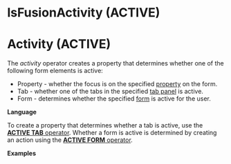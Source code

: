 # lsFusionActivity (ACTIVE)

# Activity (ACTIVE)

The *activity* operator creates a property that determines whether one of the following form elements is active:

-   Property - whether the focus is on the specified [property](lsFusionProperties.md) on the form.
-   Tab - whether one of the tabs in the specified [tab panel](Form-design_29884443.html#Formdesign-tab) is active.
-   Form - determines whether the specified [form](lsFusionForms.md) is active for the user.

**Language**

To create a property that determines whether a tab is active, use the [**ACTIVE TAB** operator](lsFusionACTIVE_TAB_operator.md). Whether a form is active is determined by creating an action using the [**ACTIVE FORM** operator](lsFusionACTIVE_FORM_operator.md).

**Examples**



  
